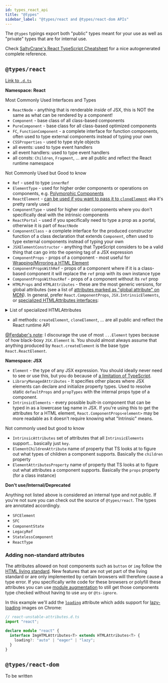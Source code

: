 ```yaml
---
id: types_react_api
title: "@types"
sidebar_label: "@types/react and @types/react-dom APIs"
---
```


The `@types` typings export both "public" types meant for your use as well as "private" types that are for internal use.

Check [SaltyCrane's React TypeScript Cheatsheet](https://github.com/saltycrane/typescript-cheatsheet) for a nice autogenerated complete reference.

## `@types/react`

[Link to `.d.ts`](https://github.com/DefinitelyTyped/DefinitelyTyped/blob/master/types/react/index.d.ts)

**Namespace: React**

Most Commonly Used Interfaces and Types

- `ReactNode` - anything that is renderable _inside_ of JSX, this is NOT the same as what can be rendered by a component!
- `Component` - base class of all class-based components
- `PureComponent` - base class for all class-based optimized components
- `FC`, `FunctionComponent` - a complete interface for function components, often used to type external components instead of typing your own
- `CSSProperties` - used to type style objects
- all events: used to type event handlers
- all event handlers: used to type event handlers
- all consts: `Children`, `Fragment`, ... are all public and reflect the React runtime namespace

Not Commonly Used but Good to know

- `Ref` - used to type `innerRef`
- `ElementType` - used for higher order components or operations on components, e.g. [Polymorphic Components](https://react-typescript-cheatsheet.netlify.app/docs/advanced/patterns_by_usecase#polymorphic-components)
- `ReactElement` - [can be used if you want to pass it to `cloneElement`](https://www.reddit.com/r/reactjs/comments/ia8sdi/any_other_typescript_users_constantly_confused/g1npahe/) aka it's pretty rarely used
- `ComponentType` - used for higher order components where you don't specifically deal with the intrinsic components
- `ReactPortal` - used if you specifically need to type a prop as a portal, otherwise it is part of `ReactNode`
- `ComponentClass` - a complete interface for the produced constructor function of a class declaration that extends `Component`, often used to type external components instead of typing your own
- `JSXElementConstructor` - anything that TypeScript considers to be a valid thing that can go into the opening tag of a JSX expression
- `ComponentProps` - props of a component - most useful for [Wrapping/Mirroring a HTML Element](https://react-typescript-cheatsheet.netlify.app/docs/advanced/patterns_by_usecase#wrappingmirroring-a-html-element)
- `ComponentPropsWithRef` - props of a component where if it is a class-based component it will replace the `ref` prop with its own instance type
- `ComponentPropsWithoutRef` - props of a component without its `ref` prop
- `HTMLProps` and `HTMLAttributes` - these are the most generic versions, for global attributes (see a list of [attributes marked as "global attribute" on MDN](https://developer.mozilla.org/en-US/docs/Web/HTML/Attributes)). In general, prefer `React.ComponentProps`, `JSX.IntrinsicElements`, or [specialized HTMLAttributes interfaces](https://github.com/DefinitelyTyped/DefinitelyTyped/blob/a2aa0406e7bf269eef01292fcb2b24dee89a7d2b/types/react/index.d.ts#L1914-L2625):

<details>
  <summary>
  List of specialized HTMLAttributes
  </summary>

Note that there are about 50 of these, which means there are some HTML elements which are not covered.

- `AnchorHTMLAttributes`
- `AudioHTMLAttributes`
- `AreaHTMLAttributes`
- `BaseHTMLAttributes`
- `BlockquoteHTMLAttributes`
- `ButtonHTMLAttributes`
- `CanvasHTMLAttributes`
- `ColHTMLAttributes`
- `ColgroupHTMLAttributes`
- `DataHTMLAttributes`
- `DetailsHTMLAttributes`
- `DelHTMLAttributes`
- `DialogHTMLAttributes`
- `EmbedHTMLAttributes`
- `FieldsetHTMLAttributes`
- `FormHTMLAttributes`
- `HtmlHTMLAttributes`
- `IframeHTMLAttributes`
- `ImgHTMLAttributes`
- `InsHTMLAttributes`
- `InputHTMLAttributes`
- `KeygenHTMLAttributes`
- `LabelHTMLAttributes`
- `LiHTMLAttributes`
- `LinkHTMLAttributes`
- `MapHTMLAttributes`
- `MenuHTMLAttributes`
- `MediaHTMLAttributes`
- `MetaHTMLAttributes`
- `MeterHTMLAttributes`
- `QuoteHTMLAttributes`
- `ObjectHTMLAttributes`
- `OlHTMLAttributes`
- `OptgroupHTMLAttributes`
- `OptionHTMLAttributes`
- `OutputHTMLAttributes`
- `ParamHTMLAttributes`
- `ProgressHTMLAttributes`
- `SlotHTMLAttributes`
- `ScriptHTMLAttributes`
- `SelectHTMLAttributes`
- `SourceHTMLAttributes`
- `StyleHTMLAttributes`
- `TableHTMLAttributes`
- `TextareaHTMLAttributes`
- `TdHTMLAttributes`
- `ThHTMLAttributes`
- `TimeHTMLAttributes`
- `TrackHTMLAttributes`
- `VideoHTMLAttributes`
- `WebViewHTMLAttributes`

</details>

- all methods: `createElement`, `cloneElement`, ... are all public and reflect the React runtime API

[@Ferdaber's note](https://github.com/typescript-cheatsheets/react/pull/69): I discourage the use of most `...Element` types because of how black-boxy `JSX.Element` is. You should almost always assume that anything produced by `React.createElement` is the base type `React.ReactElement`.

**Namespace: JSX**

- `Element` - the type of any JSX expression. You should ideally never need to see or use this, but you do because of [a limitation of TypeScript](https://github.com/microsoft/TypeScript/issues/21699).
- `LibraryManagedAttributes` - It specifies other places where JSX elements can declare and initialize property types. Used to resolve static `defaultProps` and `propTypes` with the internal props type of a component.
- `IntrinsicElements` - every possible built-in component that can be typed in as a lowercase tag name in JSX. If you're using this to get the attributes for a HTML element, `React.ComponentProps<element>` may be more readable as it doesn't require knowing what "Intrinsic" means.

Not commonly used but good to know

- `IntrinsicAttributes` set of attributes that all `IntrinsicElements` support... basically just `key`.
- `ElementChildrenAttribute` name of property that TS looks at to figure out what types of children a component supports. Basically the `children` property
- `ElementAttributesProperty` name of property that TS looks at to figure out what attributes a component supports. Basically the `props` property (for a class instance)

**Don't use/Internal/Deprecated**

Anything not listed above is considered an internal type and not public. If you're not sure you can check out the source of `@types/react`. The types are annotated accordingly.

- `SFCElement`
- `SFC`
- `ComponentState`
- `LegacyRef`
- `StatelessComponent`
- `ReactType`

### Adding non-standard attributes

The attributes allowed on host components such as `button` or `img` follow the
[HTML living standard](https://html.spec.whatwg.org/). New features that are not yet part of the living standard
or are only implemented by certain browsers will therefore cause a type error. If
you specifically write code for these browsers or polyfill these attributes you can
use [module augmentation](https://www.typescriptlang.org/docs/handbook/declaration-merging.html#module-augmentation) to still get those components type checked without having
to use `any` or `@ts-ignore`.

In this example we'll add the [`loading`](https://www.chromestatus.com/feature/5645767347798016) attribute which adds support for [lazy-loading](https://web.dev/native-lazy-loading) images on Chrome:

```ts
// react-unstable-attributes.d.ts
import "react";

declare module "react" {
  interface ImgHTMLAttributes<T> extends HTMLAttributes<T> {
    loading?: "auto" | "eager" | "lazy";
  }
}
```

## `@types/react-dom`

To be written
